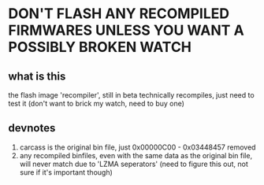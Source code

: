 # DON'T FLASH ANY RECOMPILED FIRMWARES UNLESS YOU WANT A POSSIBLY BROKEN WATCH

## what is this
the flash image 'recompiler', still in beta
technically recompiles, just need to test it (don't want to brick my watch, need to buy one)

## devnotes
1. carcass is the original bin file, just 0x00000C00 - 0x03448457 removed
2. any recompiled binfiles, even with the same data as the original bin file, will never match due to 'LZMA seperators' (need to figure this out, not sure if it's important though)